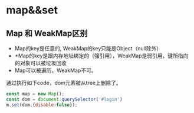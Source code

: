# map&&set

## Map 和 WeakMap区别

- Map的key是任意的, WeakMap的key只能是Object（null除外）
- *Map的key是跟内存地址绑定的（强引用），WeakMap是弱引用，键所指向的对象可以被垃圾回收
- Map可以被遍历，WeakMap不可。

通过执行如下code，dom元素被从tree上删除了。

```js
const map = new Map();
const dom = document.querySelector('#login')
m.set(dom,{disable:false});
```

